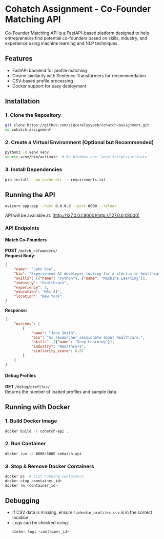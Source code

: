 # Cohatch Assignment - Co-Founder Matching API  

Co-Founder Matching API is a FastAPI-based platform designed to help entrepreneurs find potential co-founders based on skills, industry, and experience using machine learning and NLP techniques.  

## Features  
- FastAPI backend for profile matching  
- Cosine similarity with Sentence Transformers for recommendation  
- CSV-based profile processing  
- Docker support for easy deployment  

## Installation  

### 1. Clone the Repository  
```sh
git clone https://github.com/sincerelyyyash/cohatch-assignment.git
cd cohatch-assignment
```

### 2. Create a Virtual Environment (Optional but Recommended)  
```sh
python3 -m venv venv
source venv/bin/activate  # On Windows use `venv\Scripts\activate`
```

### 3. Install Dependencies  
```sh
pip install --no-cache-dir -r requirements.txt
```

## Running the API  

```sh
uvicorn app:app --host 0.0.0.0 --port 8000 --reload
```

API will be available at: [http://127.0.0.1:8000](http://127.0.0.1:8000)  

### API Endpoints  

#### Match Co-Founders  
**POST** `/match_cofounders/`  
**Request Body:**  
```json
{
    "name": "John Doe",
    "bio": "Experienced AI developer looking for a startup in healthcare.",
    "skills": [{"name": "Python"}, {"name": "Machine Learning"}],
    "industry": "Healthcare",
    "experience": 5,
    "education": "MSc AI",
    "location": "New York"
}
```
**Response:**  
```json
{
    "matches": [
        {
            "name": "Jane Smith",
            "bio": "AI researcher passionate about healthcare.",
            "skills": [{"name": "Deep Learning"}],
            "industry": "Healthcare",
            "similarity_score": 0.87
        }
    ]
}
```

#### Debug Profiles  
**GET** `/debug/profiles/`  
Returns the number of loaded profiles and sample data.

## Running with Docker  

### 1. Build Docker Image  
```sh
docker build -t cohatch-api .
```

### 2. Run Container  
```sh
docker run -p 8000:8000 cohatch-api
```

### 3. Stop & Remove Docker Containers  
```sh
docker ps  # List running containers
docker stop <container_id>
docker rm <container_id>
```

## Debugging  

- If CSV data is missing, ensure `linkedin_profiles.csv` is in the correct location.  
- Logs can be checked using:  
  ```sh
  docker logs <container_id>
  ```
